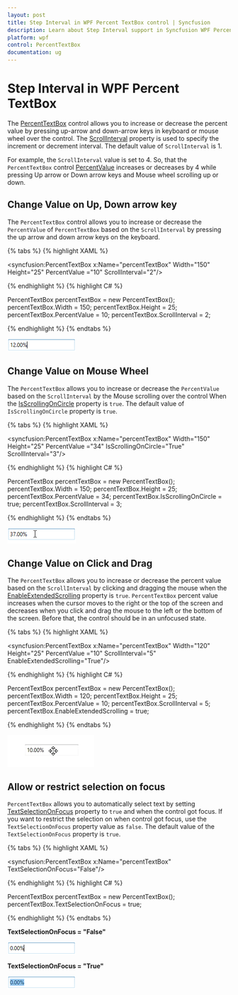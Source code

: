 ```yaml
---
layout: post
title: Step Interval in WPF Percent TextBox control | Syncfusion
description: Learn about Step Interval support in Syncfusion WPF Percent TextBox control and more.
platform: wpf
control: PercentTextBox 
documentation: ug
---
```


# Step Interval in WPF Percent TextBox

The [PercentTextBox](https://www.syncfusion.com/wpf-ui-controls/percent-textbox) control allows you to increase or decrease the percent value by pressing up-arrow and down-arrow keys in keyboard or mouse wheel over the control. The [ScrollInterval](https://help.syncfusion.com/cr/wpf/Syncfusion.Windows.Shared.PercentTextBox.html#Syncfusion_Windows_Shared_PercentTextBox_ScrollInterval) property is used to specify the increment or decrement interval. The default value of `ScrollInterval` is 1.

 For example, the `ScrollInterval` value is set to 4. So, that the `PercentTextBox` control [PercentValue](https://help.syncfusion.com/cr/wpf/Syncfusion.Windows.Shared.PercentTextBox.html#Syncfusion_Windows_Shared_PercentTextBox_PercentValue) increases or decreases by 4 while pressing Up arrow or Down arrow keys and Mouse wheel scrolling up or down.

## Change Value on Up, Down arrow key

The `PercentTextBox` control allows you to increase or decrease the `PercentValue` of `PercentTextBox` based on the `ScrollInterval` by pressing the up arrow and down arrow keys on the keyboard.

{% tabs %}
{% highlight XAML %}

<syncfusion:PercentTextBox x:Name="percentTextBox" Width="150"
                          Height="25" PercentValue ="10" ScrollInterval="2"/>

{% endhighlight %}
{% highlight C# %}

PercentTextBox percentTextBox = new PercentTextBox();
percentTextBox.Width = 150;
percentTextBox.Height = 25;
percentTextBox.PercentValue = 10;
percentTextBox.ScrollInterval = 2;

{% endhighlight %}
{% endtabs %}

![Changing the PercentTextBox percent value by the Up-Down arrow key](Step-Interval_images/Step-Interval_Up-Down-arrow-key.png)

## Change Value on Mouse Wheel

The `PercentTextBox` allows you to increase or decrease the `PercentValue` based on the `ScrollInterval` by the Mouse scrolling over the control When the [IsScrollingOnCircle](https://help.syncfusion.com/cr/wpf/Syncfusion.Windows.Shared.Editorbase.html#Syncfusion_Windows_Shared_EditorBase_IsScrollingOnCircle) property is `true`. The default value of `IsScrollingOnCircle` property is `true`.

{% tabs %}
{% highlight XAML %}

<syncfusion:PercentTextBox x:Name="percentTextBox" Width="150" Height="25" PercentValue ="34" 
                          IsScrollingOnCircle="True" ScrollInterval="3"/>

{% endhighlight %}
{% highlight C# %}

PercentTextBox percentTextBox = new PercentTextBox();
percentTextBox.Width = 150;
percentTextBox.Height = 25;
percentTextBox.PercentValue = 34;
percentTextBox.IsScrollingOnCircle = true;
percentTextBox.ScrollInterval = 3;

{% endhighlight %}
{% endtabs %}

![Changing the PercentTextBox percent value by Mouse Wheel](Step-Interval_images/Step-Interval_Mouse-Wheel.png)

## Change Value on Click and Drag

The `PercentTextBox` allows you to increase or decrease the percent value based on the `ScrollInterval` by clicking and dragging the mouse when the [EnableExtendedScrolling](https://help.syncfusion.com/cr/wpf/Syncfusion.Windows.Shared.EditorBase.html#Syncfusion_Windows_Shared_EditorBase_EnableExtendedScrolling) property is `true`. `PercentTextBox` percent value increases when the cursor moves to the right or the top of the screen and decreases when you click and drag the mouse to the left or the bottom of the screen. Before that, the control should be in an unfocused state.

{% tabs %}
{% highlight XAML %}

<syncfusion:PercentTextBox x:Name="percentTextBox" Width="120" Height="25" PercentValue ="10" 
                          ScrollInterval="5" EnableExtendedScrolling="True"/>

{% endhighlight %}
{% highlight C# %}

PercentTextBox percentTextBox = new PercentTextBox();
percentTextBox.Width = 120;
percentTextBox.Height = 25;
percentTextBox.PercentValue = 10;
percentTextBox.ScrollInterval = 5;
percentTextBox.EnableExtendedScrolling = true;

{% endhighlight %}
{% endtabs %}

![Changing the PercentTextBox percent value by clicking and Drag](Step-Interval_images/Step-Interval_DragandDrop.gif)

## Allow or restrict selection on focus

`PercentTextBox` allows you to automatically select text by setting [TextSelectionOnFocus](https://help.syncfusion.com/cr/wpf/Syncfusion.Windows.Shared.EditorBase.html#Syncfusion_Windows_Shared_EditorBase_TextSelectionOnFocus) property to `true` and when the control got focus.  If you want to restrict the selection on when control got focus, use the `TextSelectionOnFocus` property value as `false`. The default value of the `TextSelectionOnFocus` property is `true`.

{% tabs %}
{% highlight XAML %}

<syncfusion:PercentTextBox x:Name="percentTextBox" TextSelectionOnFocus="False"/>

{% endhighlight %}
{% highlight C# %}

PercentTextBox percentTextBox = new PercentTextBox();
percentTextBox.TextSelectionOnFocus = true;

{% endhighlight %}
{% endtabs %}

**TextSelectionOnFocus = "False"**

![PercentTextBox showing TextSelection On Focus disabled](Step-Interval_images/Step-Interval_TextSelectionFalse.png)

**TextSelectionOnFocus = "True"**

![PercentTextBox showing TextSelection On Focus enabled](Step-Interval_images/Step-Interval_TextSelectionTrue.png)
